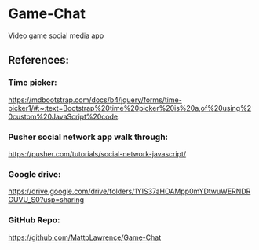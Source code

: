 # Game-Chat

Video game social media app

## References:

### Time picker:

https://mdbootstrap.com/docs/b4/jquery/forms/time-picker1/#:~:text=Bootstrap%20time%20picker%20is%20a,of%20using%20custom%20JavaScript%20code.

### Pusher social network app walk through:

https://pusher.com/tutorials/social-network-javascript/

### Google drive:

https://drive.google.com/drive/folders/1YIS37aHOAMpp0mYDtwuWERNDRGUVU_S0?usp=sharing

### GitHub Repo:

https://github.com/MattpLawrence/Game-Chat

